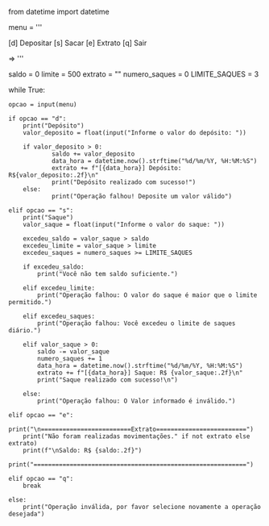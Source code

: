from datetime import datetime

menu = '''

[d] Depositar
[s] Sacar
[e] Extrato
[q] Sair

=> '''

saldo = 0
limite = 500
extrato = ""
numero_saques = 0
LIMITE_SAQUES = 3

while True:

    opcao = input(menu)

    if opcao == "d":
        print("Depósito")
        valor_deposito = float(input("Informe o valor do depósito: "))
        
        if valor_deposito > 0:
                saldo += valor_deposito
                data_hora = datetime.now().strftime("%d/%m/%Y, %H:%M:%S")
                extrato += f"[{data_hora}] Depósito: R${valor_deposito:.2f}\n"
                print("Depósito realizado com sucesso!")
        else:
                print("Operação falhou! Deposite um valor válido")

    elif opcao == "s":
        print("Saque")
        valor_saque = float(input("Informe o valor do saque: "))

        excedeu_saldo = valor_saque > saldo
        excedeu_limite = valor_saque > limite
        excedeu_saques = numero_saques >= LIMITE_SAQUES
    
        if excedeu_saldo:
            print("Você não tem saldo suficiente.")

        elif excedeu_limite:
            print("Operação falhou: O valor do saque é maior que o limite permitido.")

        elif excedeu_saques:
            print("Operação falhou: Você excedeu o limite de saques diário.")

        elif valor_saque > 0:
            saldo -= valor_saque
            numero_saques += 1
            data_hora = datetime.now().strftime("%d/%m/%Y, %H:%M:%S")
            extrato += f"[{data_hora}] Saque: R$ {valor_saque:.2f}\n"
            print("Saque realizado com sucesso!\n")

        else:
            print("Operação falhou: O Valor informado é inválido.")

    elif opcao == "e":
        print("\n=========================Extrato=========================")
        print("Não foram realizadas movimentações." if not extrato else extrato)
        print(f"\nSaldo: R$ {saldo:.2f}")
        print("===========================================================")

    elif opcao == "q":
        break

    else:
        print("Operação inválida, por favor selecione novamente a operação desejada")